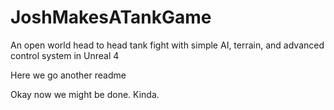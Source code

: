 # JoshMakesATankGame
An open world head to head tank fight with simple AI, terrain, and advanced control system in Unreal 4

Here we go another readme

Okay now we might be done. Kinda.
